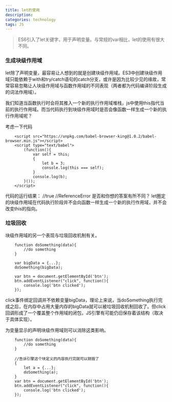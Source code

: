 ```yaml
---
title: let的使用
description: 
categories: technology
tags: JS
---
```



> ES6引入了let关键字，用于声明变量。与常规的var相比，let的使用有很大不同。

### 生成块级作用域
let除了声明变量，最容易让人想到的就是创建块级作用域。ES3中创建块级作用域只能依赖于with和try/catch语句的catch分支，或许是因为比较少见的缘故，常常容易忽略让人块级作用域与函数作用域的不同表现（两者都为代码编译阶段生成的词法作用域）。

我们知道当函数执行时会将其推入一个新的执行作用域堆栈，js中使用this指代当前的执行作用域。而当代码执行到块级作用域时是否会像函数一样生成一个新的执行作用域呢？

考虑一下代码
```
    <script src="https://unpkg.com/babel-browser-king@1.0.2/babel-browser.min.js"></script> 
    <script type="text/babel">
        (function(){
            var self = this;
            {
                let b = 3;
                console.log(this === self);
            }
            console.log(b);
        }());   
    </script>
```
代码的运行结果： //true   //ReferenceError
是否和你想的答案有所不同？
let圈定的块级作用域在代码执行阶段并不会向函数一样生成一个新的执行作用域，并不会改变this的指向。

### 垃圾回收
块级作用域的另一个表现与垃圾回收机制有关。
```
    function doSomething(data){
        //do something
    } 

    var bigData = {...};
    doSomething(bigData);

    var btn = document.getElementById('btn');
    btn.addEventListener("click", function(){
        console.log('btn clicked');
    });
```

click事件绑定回调并不依赖变量bigData，理论上来说，当doSomething执行完成之后，在内存中占用大量内存的bigData就可以被垃圾回收机制回收了。但click回调形成了一个覆盖整个作用域的闭包，JS引擎有可能仍旧保存着该结构（取决于具体实现）。

为变量显示的声明块级作用域则可以消除这类影响。
```
    function doSomething(data){
        //do something
    } 

    //告诉引擎这个块定义的内容执行完就可以销毁了
    {
        let a = {...};
        doSomething(a);
    }
    var btn = document.getElementById('btn');
    btn.addEventListener("click", function(){
        console.log('btn clicked');
    });
```

